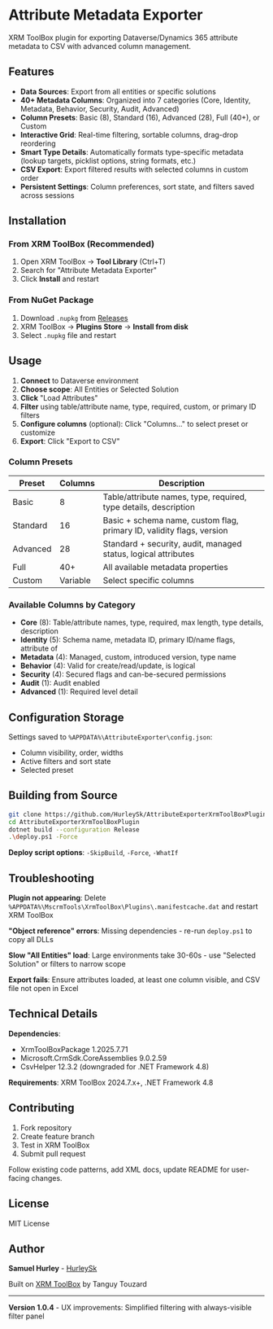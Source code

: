 # Attribute Metadata Exporter

XRM ToolBox plugin for exporting Dataverse/Dynamics 365 attribute metadata to CSV with advanced column management.

## Features

- **Data Sources**: Export from all entities or specific solutions
- **40+ Metadata Columns**: Organized into 7 categories (Core, Identity, Metadata, Behavior, Security, Audit, Advanced)
- **Column Presets**: Basic (8), Standard (16), Advanced (28), Full (40+), or Custom
- **Interactive Grid**: Real-time filtering, sortable columns, drag-drop reordering
- **Smart Type Details**: Automatically formats type-specific metadata (lookup targets, picklist options, string formats, etc.)
- **CSV Export**: Export filtered results with selected columns in custom order
- **Persistent Settings**: Column preferences, sort state, and filters saved across sessions

## Installation

### From XRM ToolBox (Recommended)
1. Open XRM ToolBox → **Tool Library** (Ctrl+T)
2. Search for "Attribute Metadata Exporter"
3. Click **Install** and restart

### From NuGet Package
1. Download `.nupkg` from [Releases](https://github.com/HurleySk/AttributeExporterXrmToolBoxPlugin/releases)
2. XRM ToolBox → **Plugins Store** → **Install from disk**
3. Select `.nupkg` file and restart

## Usage

1. **Connect** to Dataverse environment
2. **Choose scope**: All Entities or Selected Solution
3. **Click** "Load Attributes"
4. **Filter** using table/attribute name, type, required, custom, or primary ID filters
5. **Configure columns** (optional): Click "Columns..." to select preset or customize
6. **Export**: Click "Export to CSV"

### Column Presets

| Preset | Columns | Description |
|--------|---------|-------------|
| Basic | 8 | Table/attribute names, type, required, type details, description |
| Standard | 16 | Basic + schema name, custom flag, primary ID, validity flags, version |
| Advanced | 28 | Standard + security, audit, managed status, logical attributes |
| Full | 40+ | All available metadata properties |
| Custom | Variable | Select specific columns |

### Available Columns by Category

- **Core** (8): Table/attribute names, type, required, max length, type details, description
- **Identity** (5): Schema name, metadata ID, primary ID/name flags, attribute of
- **Metadata** (4): Managed, custom, introduced version, type name
- **Behavior** (4): Valid for create/read/update, is logical
- **Security** (4): Secured flags and can-be-secured permissions
- **Audit** (1): Audit enabled
- **Advanced** (1): Required level detail

## Configuration Storage

Settings saved to `%APPDATA%\AttributeExporter\config.json`:
- Column visibility, order, widths
- Active filters and sort state
- Selected preset

## Building from Source

```bash
git clone https://github.com/HurleySk/AttributeExporterXrmToolBoxPlugin.git
cd AttributeExporterXrmToolBoxPlugin
dotnet build --configuration Release
.\deploy.ps1 -Force
```

**Deploy script options**: `-SkipBuild`, `-Force`, `-WhatIf`

## Troubleshooting

**Plugin not appearing**: Delete `%APPDATA%\MscrmTools\XrmToolBox\Plugins\.manifestcache.dat` and restart XRM ToolBox

**"Object reference" errors**: Missing dependencies - re-run `deploy.ps1` to copy all DLLs

**Slow "All Entities" load**: Large environments take 30-60s - use "Selected Solution" or filters to narrow scope

**Export fails**: Ensure attributes loaded, at least one column visible, and CSV file not open in Excel

## Technical Details

**Dependencies**:
- XrmToolBoxPackage 1.2025.7.71
- Microsoft.CrmSdk.CoreAssemblies 9.0.2.59
- CsvHelper 12.3.2 (downgraded for .NET Framework 4.8)

**Requirements**: XRM ToolBox 2024.7.x+, .NET Framework 4.8

## Contributing

1. Fork repository
2. Create feature branch
3. Test in XRM ToolBox
4. Submit pull request

Follow existing code patterns, add XML docs, update README for user-facing changes.

## License

MIT License

## Author

**Samuel Hurley** - [HurleySk](https://github.com/HurleySk)

Built on [XRM ToolBox](https://www.xrmtoolbox.com/) by Tanguy Touzard

---

**Version 1.0.4** - UX improvements: Simplified filtering with always-visible filter panel
